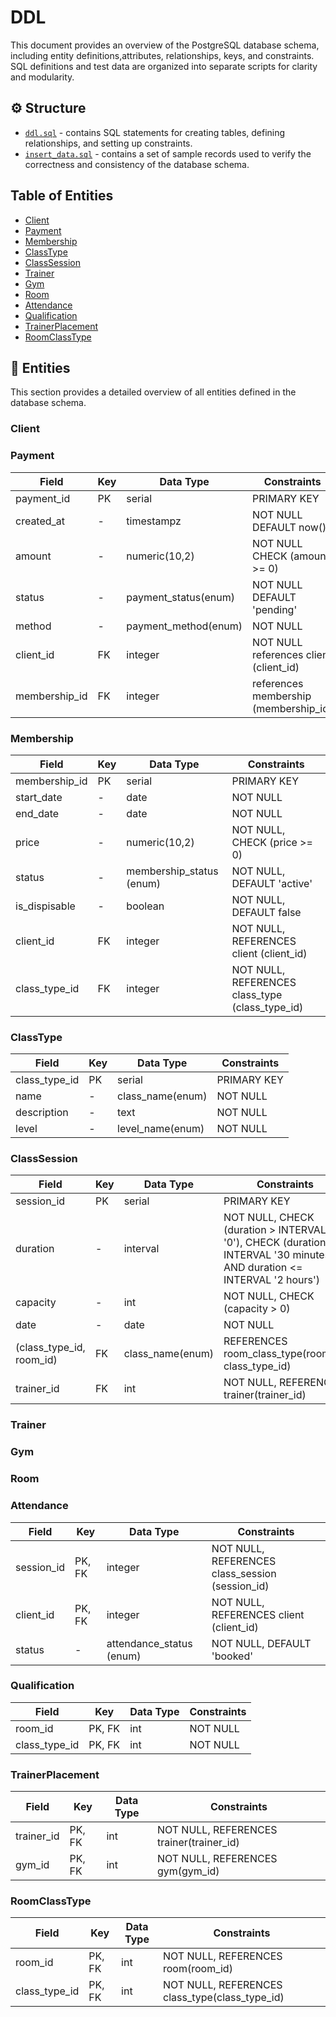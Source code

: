 # DDL
This document provides an overview of the PostgreSQL database schema, including entity definitions,attributes, relationships, keys, and constraints. SQL definitions and test data are organized into separate scripts for clarity and modularity.

## ⚙️ Structure

- [`ddl.sql`](/sql/ddl.sql) - contains SQL statements for creating tables, defining relationships, and setting up constraints.
- [`insert_data.sql`](/sql/test_data.sql) - contains a set of sample records used to verify the correctness and consistency of the database schema.

## Table of Entities
- [Client](#-client)
- [Payment](#-payment)
- [Membership](#-membership)
- [ClassType](#-classtype)
- [ClassSession](#-classession)
- [Trainer](#-trainer)
- [Gym](#-gym)
- [Room](#-room)
- [Attendance](#-attendance)
- [Qualification](#-qualification)
- [TrainerPlacement](#-trainerplacement)
- [RoomClassType](#-roomclasstype)

## 🧩 Entities
This section provides a detailed overview of all entities defined in the database schema.

### Client
### Payment
| Field         | Key | Data Type        | Constraints |
|---------------|-----|------------------|-------------|
| payment_id    | PK  | serial           | PRIMARY KEY |
| created_at    | -   | timestampz       | NOT NULL DEFAULT now()  |
| amount        | -   | numeric(10,2)    |  NOT NULL CHECK (amount >= 0)  |
| status        | -   | payment_status(enum) | NOT NULL DEFAULT 'pending'   |
| method        | -   | payment_method(enum)      | NOT NULL  |
| client_id     | FK  | integer          |  NOT NULL references client (client_id) |
| membership_id | FK | integer          | references membership (membership_id)   |
### Membership
| Field         | Key | Data Type        | Constraints |
|---------------|-----|------------------|-------------|
| membership_id | PK  | serial           | PRIMARY KEY |
| start_date    | -   | date             | NOT NULL  |
| end_date      | -   | date             | NOT NULL |
| price         | -   | numeric(10,2)    | NOT NULL, CHECK (price >= 0)   |
| status        | -   | membership_status (enum) | NOT NULL, DEFAULT 'active' |
| is_dispisable | -   | boolean          | NOT NULL, DEFAULT false |
| client_id     | FK  | integer          | NOT NULL, REFERENCES client (client_id) |
| class_type_id | FK  | integer          | NOT NULL, REFERENCES class_type (class_type_id) |
### ClassType
| Field         | Key | Data Type        | Constraints |
|---------------|-----|------------------|-------------|
| class_type_id | PK  | serial           | PRIMARY KEY |
| name          | -   | class_name(enum) | NOT NULL  |
| description   | -   | text             | NOT NULL  |
| level         | -   | level_name(enum) | NOT NULL   |
### ClassSession
| Field                    | Key | Data Type        | Constraints |
|--------------------------|-----|------------------|------------|
| session_id               | PK  | serial           | PRIMARY KEY |
| duration                 | -   | interval         | NOT NULL, CHECK (duration > INTERVAL '0'), CHECK (duration >= INTERVAL '30 minutes' AND duration <= INTERVAL '2 hours')   |
| capacity                 | -   | int              | NOT NULL, CHECK (capacity > 0)   |
| date                     | -   | date             | NOT NULL   |
| (class_type_id, room_id) | FK  | class_name(enum) | REFERENCES room_class_type(room_id, class_type_id)   |
| trainer_id               | FK  | int              | NOT NULL, REFERENCES trainer(trainer_id)   |
### Trainer
### Gym
### Room
### Attendance
| Field         | Key | Data Type        | Constraints |
|---------------|-----|------------------|-------------|
| session_id    | PK, FK | integer       | NOT NULL, REFERENCES class_session (session_id) |
| client_id     | PK, FK | integer       | NOT NULL, REFERENCES client (client_id)  |
| status        | -      | attendance_status (enum) | NOT NULL, DEFAULT 'booked'   |
### Qualification
| Field         | Key    | Data Type       | Constraints |
|---------------|--------|-----------------|-----------|
| room_id       | PK, FK | int             | NOT NULL  |
| class_type_id | PK, FK | int             | NOT NULL  |
### TrainerPlacement
| Field      | Key    | Data Type       | Constraints |
|------------|--------|-----------------|------------|
| trainer_id | PK, FK | int             | NOT NULL, REFERENCES trainer(trainer_id)   |
| gym_id     | PK, FK | int             | NOT NULL, REFERENCES gym(gym_id)   |
### RoomClassType
| Field         | Key    | Data Type       | Constraints |
|---------------|--------|-----------------|-------------|
| room_id       | PK, FK | int             | NOT NULL, REFERENCES room(room_id)    |
| class_type_id | PK, FK | int             | NOT NULL, REFERENCES class_type(class_type_id)    |
